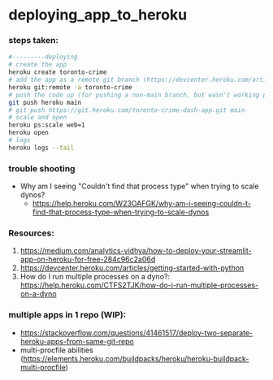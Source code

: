 # deploying_app_to_heroku

### steps taken:
```sh
#---------deploying
# create the app
heroku create toronto-crime
# add the app as a remote git branch (https://devcenter.heroku.com/articles/git#for-an-existing-heroku-app)
heroku git:remote -a toronto-crime
# push the code up (for pushing a non-main branch, but wasn't working properly: https://stackoverflow.com/questions/2971550/heroku-how-to-push-different-local-git-branches-to-heroku-master)
git push heroku main
# git push https://git.heroku.com/toronto-crime-dash-app.git main
# scale and open
heroku ps:scale web=1
heroku open
# logs
heroku logs --tail
```

### trouble shooting
- Why am I seeing "Couldn't find that process type" when trying to scale dynos?
  - https://help.heroku.com/W23OAFGK/why-am-i-seeing-couldn-t-find-that-process-type-when-trying-to-scale-dynos

### Resources:
1. https://medium.com/analytics-vidhya/how-to-deploy-your-streamlit-app-on-heroku-for-free-284c96c2a06d
2. https://devcenter.heroku.com/articles/getting-started-with-python
3. How do I run multiple processes on a dyno?: https://help.heroku.com/CTFS2TJK/how-do-i-run-multiple-processes-on-a-dyno

### multiple apps in 1 repo (WIP):
- https://stackoverflow.com/questions/41461517/deploy-two-separate-heroku-apps-from-same-git-repo
- multi-procfile abilities (https://elements.heroku.com/buildpacks/heroku/heroku-buildpack-multi-procfile)
